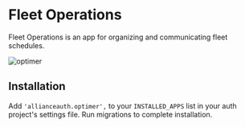 # Fleet Operations

Fleet Operations is an app for organizing and communicating fleet schedules.

![optimer](/_static/images/features/apps/optimer.png)

## Installation

Add `'allianceauth.optimer',` to your `INSTALLED_APPS` list in your auth project's settings file. Run migrations to complete installation.
